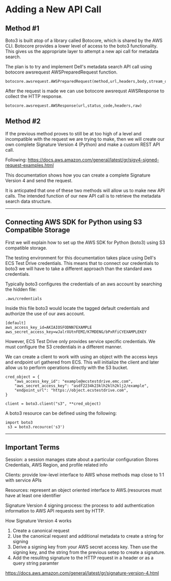 # Adding a New API Call


## Method #1

Boto3 is built atop of a library called Botocore, which is shared by the AWS CLI. Botocore provides a lower level of access to the boto3 functionality. This gives us the appropriate layer to attempt a new api call for metadata search.

The plan is to try and implement Dell's metadata search API call using botocore awsrequest AWSPreparedRequest function.
```
botocore.awsrequest.AWSPreparedRequest(method,url,headers,body,stream_output)
```
After the request is made we can use botocore awsrequst AWSResponse to collect the HTTP response. 
```
botocore.awsrequest.AWSResponse(url,status_code,headers,raw)
```

## Method #2
If the previous method proves to still be at too high of a level and incompatible with the request we are trying to make, then we will create our own complete Signature Version 4 (Python) and make a custom REST API call.

Following: 
https://docs.aws.amazon.com/general/latest/gr/sigv4-signed-request-examples.html

This documentation shows how you can create a complete Signature Version 4 and send the request. 

It is anticpated that one of these two methods will allow us to make new API calls. The intended function of our new API call is to retrieve the metadata search data structure.

-------

## Connecting AWS SDK for Python using S3 Compatible Storage

First we will explain how to set up the AWS SDK for Python (boto3) using S3 compatible storage.

The testing environment for this documentation takes place using Dell's ECS Test Drive credentials. This means that to connect our credentials to boto3 we will have to take a different approach than the standard aws credentials.

Typically boto3 configures the credentials of an aws account by searching the hidden file:

```
.aws/credentials
```
Inside this file boto3 would locate the tagged default credentials and authorize the use of our aws account.
```
[default]
aws_access_key_id=AKIAIOSFODNN7EXAMPLE
aws_secret_access_key=wJalrXUtnFEMI/K7MDENG/bPxRfiCYEXAMPLEKEY
```

However, ECS Test Drive only provides service specific credentials. We must configure the S3 credentials in a different manner.

We can create a client to work with using an object with the access keys and endpoint url gathered from ECS. This will initialize the client and later allow us to perform operations directly with the S3 bucket.

```
cred_object = {
    "aws_access_key_id": "example@ecstestdrive.emc.com",
    "aws_secret_access_key": "asdf2234k23klh2klh2klj2/example",
    "endpoint_url": "https://object.ecstestdrive.com",
}

client = boto3.client("s3", **cred_object)
```


A boto3 resource can be defined using the following:
```
import boto3
 s3 = boto3.recource('s3')
```

-------

## Important Terms
Session: a session manages state about a particular configuration
Stores Credentials, AWS Region, and profile related info

Clients: provide low-level interface to AWS whose methods map close to 1:1 with service APIs

Resources: represent an object oriented interface to AWS.(resources must have at least one identifier

Signature Version 4 signing process: the process to add authentication information to AWS API requests sent by HTTP. 

How Signature Version 4 works
1. Create a canonical request
2. Use the canonical request and additional metadata to create a string for signing
3. Derive a signing key from your AWS secret access key. Then use the signing key, and the string from the previous setep to create a signature.
4. Add the resulitng signature to the HTTP  request in a header or as a query string paramter

https://docs.aws.amazon.com/general/latest/gr/signature-version-4.html
